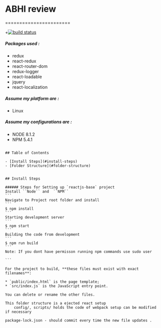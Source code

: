 # ABHI review
=======================

+[![build status](https://img.shields.io/travis/reactjs/react-redux/master.svg?style=flat-square)](https://travis-ci.org/AbhiHearty/abisreview.com)

##### Packages used :
* redux
* react-redux
* react-router-dom
* redux-logger
* react-loadable
* jquery
* react-localization

##### Assume my platform are :
* Linux

##### Assume my configurations are :
* NODE 8.1.2
* NPM 5.4.1

```````````````````

## Table of Contents

- [Install Steps](#install-steps)
- [Folder Structure](#folder-structure)


## Install Steps

###### Steps for Setting up `reactjs-base` project
Install ``Node`` and  ``NPM``
```
Navigate to Project root folder and install
```
$ npm install
```
Starting development server
```
$ npm start
```
Building the code from development
```
$ npm run build
```
Note: If you dont have permisson running npm commands use sudo user

```

For the project to build, **these files must exist with exact filenames**:

* `public/index.html` is the page template;
* `src/index.js` is the JavaScript entry point.

You can delete or rename the other files.

This folder structure is a ejected react setup
    config/, scripts/ holds the code of webpack setup can be modified if necessary

package-lock.json - should commit every time the new file updates .